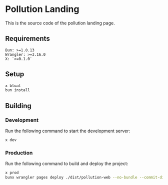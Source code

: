 # Pollution Landing
This is the source code of the pollution landing page.

## Requirements
```
Bun: >=1.0.13  
Wrangler: >=3.16.0  
X: `>=0.1.0`
```

## Setup
```bash
x bloat
bun install
```

## Building

### Development
Run the following command to start the development server:
```bash
x dev
```

### Production
Run the following command to build and deploy the project:

```bash
x prod
bunx wrangler pages deploy ./dist/pollution-web --no-bundle --commit-dirty --project-name pollution
```
